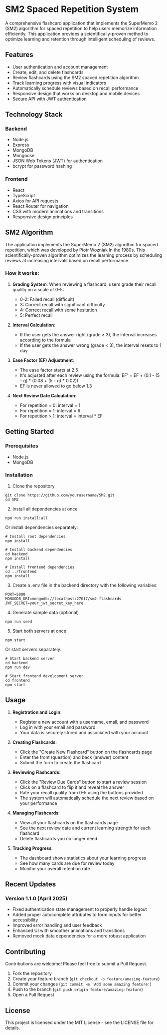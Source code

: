 # SM2 Spaced Repetition System

A comprehensive flashcard application that implements the SuperMemo 2 (SM2) algorithm for spaced repetition to help users memorize information efficiently. This application provides a scientifically-proven method to optimize learning and retention through intelligent scheduling of reviews.

## Features

- User authentication and account management
- Create, edit, and delete flashcards
- Review flashcards using the SM2 spaced repetition algorithm
- Track learning progress with visual indicators
- Automatically schedule reviews based on recall performance
- Responsive design that works on desktop and mobile devices
- Secure API with JWT authentication

## Technology Stack

### Backend
- Node.js
- Express
- MongoDB
- Mongoose
- JSON Web Tokens (JWT) for authentication
- bcrypt for password hashing

### Frontend
- React
- TypeScript
- Axios for API requests
- React Router for navigation
- CSS with modern animations and transitions
- Responsive design principles

## SM2 Algorithm

The application implements the SuperMemo 2 (SM2) algorithm for spaced repetition, which was developed by Piotr Wozniak in the 1980s. This scientifically-proven algorithm optimizes the learning process by scheduling reviews at increasing intervals based on recall performance.

### How it works:

1. **Grading System**: When reviewing a flashcard, users grade their recall quality on a scale of 0-5:
   - 0-2: Failed recall (difficult)
   - 3: Correct recall with significant difficulty
   - 4: Correct recall with some hesitation
   - 5: Perfect recall

2. **Interval Calculation**:
   - If the user gets the answer right (grade ≥ 3), the interval increases according to the formula
   - If the user gets the answer wrong (grade < 3), the interval resets to 1 day

3. **Ease Factor (EF) Adjustment**:
   - The ease factor starts at 2.5
   - It's adjusted after each review using the formula: EF' = EF + (0.1 - (5 - q) * (0.08 + (5 - q) * 0.02))
   - EF is never allowed to go below 1.3

4. **Next Review Date Calculation**:
   - For repetition = 0: interval = 1
   - For repetition = 1: interval = 6
   - For repetition > 1: interval = interval * EF

## Getting Started

### Prerequisites
- Node.js
- MongoDB

### Installation

1. Clone the repository
```
git clone https://github.com/yourusername/SM2.git
cd SM2
```

2. Install all dependencies at once
```
npm run install:all
```

Or install dependencies separately:
```
# Install root dependencies
npm install

# Install backend dependencies
cd backend
npm install

# Install frontend dependencies
cd ../frontend
npm install
```

3. Create a .env file in the backend directory with the following variables:
```
PORT=5000
MONGODB_URI=mongodb://localhost:27017/sm2-flashcards
JWT_SECRET=your_jwt_secret_key_here
```

4. Generate sample data (optional)
```
npm run seed
```

5. Start both servers at once
```
npm start
```

Or start servers separately:
```
# Start backend server
cd backend
npm run dev

# Start frontend development server
cd frontend
npm start
```

## Usage

1. **Registration and Login**:
   - Register a new account with a username, email, and password
   - Log in with your email and password
   - Your data is securely stored and associated with your account

2. **Creating Flashcards**:
   - Click the "Create New Flashcard" button on the flashcards page
   - Enter the front (question) and back (answer) content
   - Submit the form to create the flashcard

3. **Reviewing Flashcards**:
   - Click the "Review Due Cards" button to start a review session
   - Click on a flashcard to flip it and reveal the answer
   - Rate your recall quality from 0-5 using the buttons provided
   - The system will automatically schedule the next review based on your performance

4. **Managing Flashcards**:
   - View all your flashcards on the flashcards page
   - See the next review date and current learning strength for each flashcard
   - Delete flashcards you no longer need

5. **Tracking Progress**:
   - The dashboard shows statistics about your learning progress
   - See how many cards are due for review today
   - Monitor your overall retention rate

## Recent Updates

### Version 1.1.0 (April 2025)
- Fixed authentication state management to properly handle logout
- Added proper autocomplete attributes to form inputs for better accessibility
- Improved error handling and user feedback
- Enhanced UI with smoother animations and transitions
- Removed mock data dependencies for a more robust application

## Contributing

Contributions are welcome! Please feel free to submit a Pull Request.

1. Fork the repository
2. Create your feature branch (`git checkout -b feature/amazing-feature`)
3. Commit your changes (`git commit -m 'Add some amazing feature'`)
4. Push to the branch (`git push origin feature/amazing-feature`)
5. Open a Pull Request

## License

This project is licensed under the MIT License - see the LICENSE file for details.
